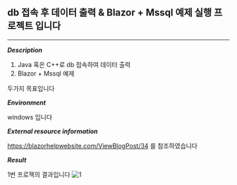 ## **db 접속 후 데이터 출력 & Blazor + Mssql 예제 실행 프로젝트 입니다**

***


***Description***

1. Java 혹은 C++로 db 접속하여 데이터 출력
2. Blazor + Mssql 예제

두가지 목표입니다




***Environment***

windows 입니다




***External resource information***

https://blazorhelpwebsite.com/ViewBlogPost/34
를 참조하였습니다


***Result***

1번 프로젝의 결과입니다
![1](https://user-images.githubusercontent.com/100990276/234655627-f96d1a01-989d-4b74-ac9a-ff85c7a9fbde.PNG)

